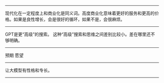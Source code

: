 
---

现代化在一定程度上和商业化是同义词。高度商业化意味着更好的服务和更高的价格。如果是良性增长，会是很好的循环，如果不是，会很麻烦。

---

GPT是更“高级”的搜索。
这种“高级”搜索和思维之间差别比较小。差在哪里还不够明确。

---

预期
愿望

---

让大模型有性格和专长。

---




